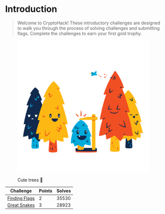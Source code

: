 # Introduction

> Welcome to CryptoHack! These introductory challenges are designed to walk you through the process of solving challenges and submitting flags. Complete the challenges to earn your first gold trophy.

<figure><img src="../../../.gitbook/assets/introduction.png" alt=""><figcaption><p>Cute trees <span data-gb-custom-inline data-tag="emoji" data-code="1f332">🌲</span></p></figcaption></figure>

| Challenge                         | Points | Solves |
| --------------------------------- | ------ | ------ |
| [Finding Flags](finding-flags.md) | 2      | 35530  |
| [Great Snakes](great-snakes.md)   | 3      | 28923  |
